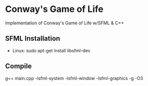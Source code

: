 # Conway's Game of Life
Implementation of Conway's Game of Life w/SFML &amp; C++

## SFML Installation
* Linux: sudo apt-get install libsfml-dev

## Compile
g++ main.cpp -lsfml-system -lsfml-window -lsfml-graphics -g -O3 
